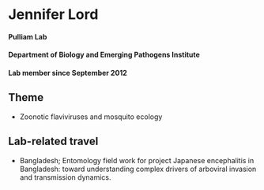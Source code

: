 # Jennifer Lord
#### Pulliam Lab
#### Department of Biology and Emerging Pathogens Institute
#### Lab member since September 2012

## Theme
- Zoonotic flaviviruses and mosquito ecology

## Lab-related travel
- Bangladesh; Entomology field work for project Japanese encephalitis in Bangladesh: toward understanding complex drivers of arboviral invasion and transmission dynamics.
